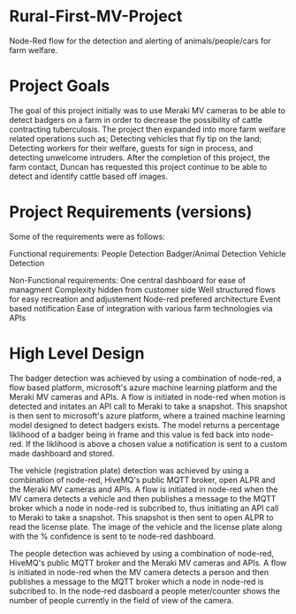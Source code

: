 # Rural-First-MV-Project
Node-Red flow for the detection and alerting of animals/people/cars for farm welfare.

# Project Goals
The goal of this project initially was to use Meraki MV cameras to be able to detect badgers on a farm in order to decrease the possibility of cattle contracting tuberculosis. The project then expanded into more farm welfare related operations such as; Detecting vehicles that fly tip on the land; Detecting workers for their welfare, guests for sign in process, and detecting unwelcome intruders. After the completion of this project, the farm contact, Duncan has requested this project continue to be able to detect and identify cattle based off images.

# Project Requirements (versions)
Some of the requirements were as follows:

Functional requirements:
People Detection
Badger/Animal Detection
Vehicle Detection

Non-Functional requirements:
One central dashboard for ease of managment
Complexity hidden from customer side
Well structured flows for easy recreation and adjustement
Node-red prefered architecture 
Event based notification
Ease of integration with various farm technologies via APIs 


# High Level Design
The badger detection was achieved by using a combination of node-red, a flow based platform, microsoft's azure machine learning platform and the Meraki MV cameras and APIs. A flow is initiated in node-red when motion is detected and initates an API call to Meraki to take a snapshot. This snapshot is then sent to microsoft's azure platform, where a trained machine learning model designed to detect badgers exists. The model returns a percentage liklihood of a badger being in frame and this value is fed back into node-red. If the liklihood is above a chosen value a notification is sent to a custom made dashboard and stored.

The vehicle (registration plate) detection was achieved by using a combination of node-red, HiveMQ's public MQTT broker, open ALPR and the Meraki MV cameras and APIs. A flow is initiated in node-red when the MV camera detects a vehicle and then publishes a message to the MQTT broker which a node in node-red is subcribed to, thus initiating an API call to Meraki to take a snapshot. This snapshot is then sent to open ALPR to read the license plate. The image of the vehicle and the license plate along with the % confidence is sent to te node-red dashboard.


The people detection was achieved by using a combination of node-red, HiveMQ's public MQTT broker and the Meraki MV cameras and APIs. A flow is initiated in node-red when the MV camera detects a person and then publishes a message to the MQTT broker which a node in node-red is subcribed to. In the node-red dasboard a people meter/counter shows the number of people currently in the field of view of the camera.
